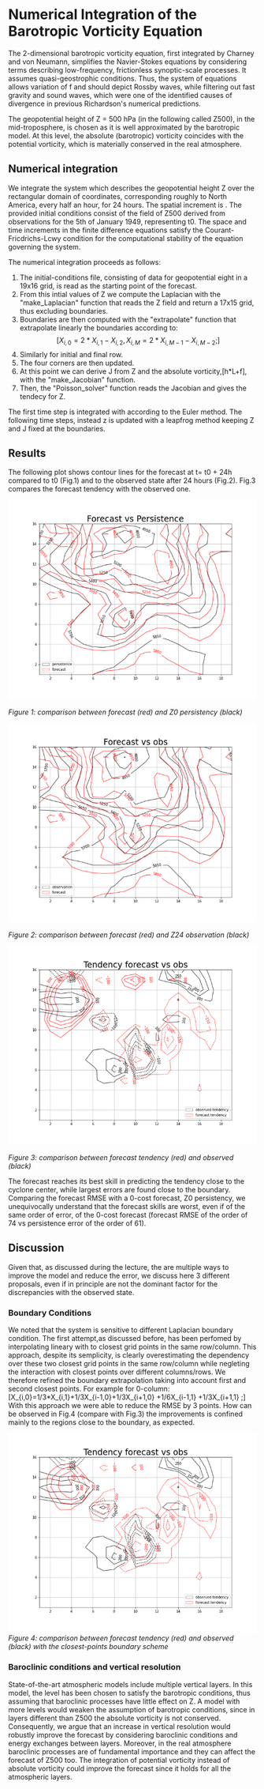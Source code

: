 # Numerical Integration of the Barotropic Vorticity Equation

The 2-dimensional barotropic vorticity equation, first integrated by Charney and von Neumann, simplifies the Navier-Stokes equations by considering terms describing low-frequency, frictionless synoptic-scale processes. It assumes quasi-geostrophic conditions.
Thus, the system of equations allows variation of f and should depict Rossby waves, while filtering out fast gravity and sound waves, which were one of the identified causes of divergence in previous Richardson's numerical predictions. 

The geopotential height of Z = 500 hPa (in the following called Z500), in the mid-troposphere, is chosen as it is well approximated by the barotropic model. At this level, the absolute (barotropic) vorticity coincides with the potential vorticity, which is materially conserved in the real atmosphere. 


## Numerical integration

We integrate the system which describes the geopotential height Z over the rectangular domain of coordinates, corresponding roughly to North America, every half an hour, for 24 hours. The spatial increment is .
The provided initial conditions consist of the field of Z500 derived from observations for the 5th of January 1949, representing t0. The space and time increments in the finite difference equations satisfy the Courant-Fricdrichs-Lcwy condition for the computational stability of the equation governing the system.

The numerical integration proceeds as follows:

1. The initial-conditions file, consisting of data for geopotential eight in a 19x16 grid, is read as the starting point of the forecast.
2. From this intial values of Z we compute the Laplacian with the "make_Laplacian" function that reads the Z field and return a 17x15 grid, thus excluding boundaries.
3. Boundaries are then computed with the "extrapolate" function that extrapolate linearly the boundaries according to:
$$
[X_{i,0}=2*X_{i,1}-X_{i,2} ,
X_{i,M}=2*X_{i,M-1}-X_{i,M-2} ;]
$$ 
4. Similarly for initial and final row.
5. The four corners are then updated.
6. At this point we can derive J from Z and the absolute vorticity,\[h*L+f], with the "make_Jacobian" function.
7. Then, the "Poisson_solver" function reads the Jacobian and gives the tendecy for Z.

The first time step is integrated with according to the Euler method. The following time steps, instead z is updated with a leapfrog method keeping Z and J fixed at the boundaries. 

## Results

The following plot shows contour lines for the forecast at t= t0 + 24h compared to t0 (Fig.1) and to the observed state after 24 hours (Fig.2). Fig.3 compares the forecast tendency with the observed one. 


![Figure 1](forecast.png)

*Figure 1: comparison between forecast (red) and Z0 persistency (black)*

![](analysis.png)

*Figure 2: comparison between forecast (red) and Z24 observation (black)*

![](tendency.png)

*Figure 3: comparison between forecast tendency (red) and observed (black)*

The forecast reaches its best skill in predicting the tendency close to the cyclone center, while largest errors are found close to the boundary.
Comparing the forecast RMSE with a 0-cost forecast, Z0 persistency, we unequivocally understand that the forecast skills are worst, even if of the same order of error, of the 0-cost forecast (forecast RMSE of the order of 74 vs persistence error of the order of 61).

## Discussion
Given that, as discussed during the lecture, the are multiple ways to improve the model and reduce the error, we discuss here 3 different proposals, even if in principle are not the dominant factor for the discrepancies with the observed state.

### Boundary Conditions
We noted that the system is sensitive to different Laplacian boundary condition. The first attempt,as discussed before, has been perfomed by interpolating lineary with to closest grid points in the same row/column. This approach, despite its semplicity, is clearly overestimating the dependency over these two closest grid points in the same row/column while negleting the interaction with closest points over different columns/rows. We therefore refined the boundary extrapolation taking into account first and second closest points. For example for 0-column:
\[X_{i,0}=1/3*X_{i,1}+1/3X_{i-1,0}+1/3X_{i+1,0} +1/6X_{i-1,1} +1/3X_{i+1,1}  ;\]
With this approach we were able to reduce the RMSE by 3 points. How can be observed in Fig.4 (compare with Fig.3) the improvements is confined mainly to the regions close to the boundary, as expected.
   
![Figure 1](tendency1.png) 
*Figure 4: comparison between forecast tendency (red) and observed (black) with the closest-points boundary scheme*

### Baroclinic conditions and vertical resolution

State-of-the-art atmospheric models include multiple vertical layers. In this model, the level has been chosen to satisfy the barotropic conditions, thus assuming that baroclinic processes have little effect on Z. A model with more levels would weaken the assumption of barotropic conditions, since in layers different than Z500 the absolute vorticity is not conserved. Consequently, we argue that an increase in vertical resolution would robustly improve the forecast by considering baroclinic conditions and energy exchanges between layers. 
Moreover, in the real atmosphere baroclinic processes are of fundamental importance and they can affect the forecast of Z500 too.
The integration of potential vorticity instead of absolute vorticity could improve the forecast since it holds for all the atmospheric layers.


